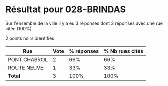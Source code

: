 # Résultat pour 028-BRINDAS

Sur l'ensemble de la ville il y a eu 3 réponses dont 3 réponses avec une rue citée (100%)

2 points noirs identifiés

| Rue | Vote | % réponses | % Nb rues cités|
|-----|------|------------|----------------|
| PONT CHABROL | 2 | 66% | 66%|
| ROUTE NEUVE | 1 | 33% | 33%|
| **Total** | 3 | 100% | 100%|
